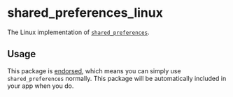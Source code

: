 # shared\_preferences\_linux

The Linux implementation of [`shared_preferences`][1].

## Usage

This package is [endorsed][2], which means you can simply use `shared_preferences`
normally. This package will be automatically included in your app when you do.

[1]: https://pub.dev/packages/shared_preferences
[2]: https://flutter.dev/docs/development/packages-and-plugins/developing-packages#endorsed-federated-plugin
